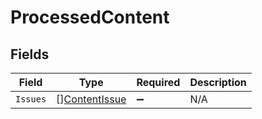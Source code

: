 # ProcessedContent


## Fields

| Field                                                 | Type                                                  | Required                                              | Description                                           |
| ----------------------------------------------------- | ----------------------------------------------------- | ----------------------------------------------------- | ----------------------------------------------------- |
| `Issues`                                              | [][ContentIssue](../../models/shared/contentissue.md) | :heavy_minus_sign:                                    | N/A                                                   |
